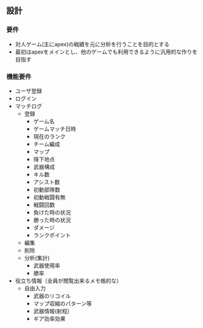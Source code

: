 ## 設計
### 要件
* 対人ゲーム(主にapex)の戦績を元に分析を行うことを目的とする
* 最初はapexをメインとし、他のゲームでも利用できるように汎用的な作りを目指す
### 機能要件
* ユーザ登録
* ログイン
* マッチログ
  * 登録
    * ゲーム名
    * ゲームマッチ日時
    * 現在のランク
    * チーム編成
    * マップ
    * 降下地点
    * 武器構成
    * キル数
    * アシスト数
    * 初動部隊数
    * 初動戦闘有無
    * 戦闘回数
    * 負けた時の状況
    * 勝った時の状況
    * ダメージ
    * ランクポイント
  * 編集
  * 削除
  * 分析(集計)
    * 武器使用率
    * 勝率
* 役立ち情報（全員が閲覧出来るメモ帳的な）
  * 自由入力
    * 武器のリコイル
    * マップ収縮のパターン等
    * 武器情報(射程)
    * ギア効率効果
